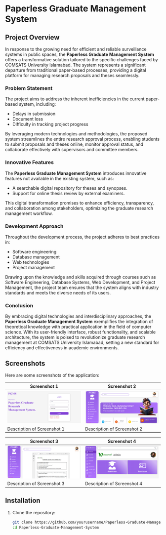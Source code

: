 # Paperless Graduate Management System

## Project Overview

In response to the growing need for efficient and reliable surveillance systems in public spaces, the **Paperless Graduate Management System** offers a transformative solution tailored to the specific challenges faced by COMSATS University Islamabad. The system represents a significant departure from traditional paper-based processes, providing a digital platform for managing research proposals and theses seamlessly.

### Problem Statement

The project aims to address the inherent inefficiencies in the current paper-based system, including:
- Delays in submission
- Document loss
- Difficulty in tracking project progress

By leveraging modern technologies and methodologies, the proposed system streamlines the entire research approval process, enabling students to submit proposals and theses online, monitor approval status, and collaborate effectively with supervisors and committee members.

### Innovative Features

The **Paperless Graduate Management System** introduces innovative features not available in the existing system, such as:
- A searchable digital repository for theses and synopses.
- Support for online thesis review by external examiners.

This digital transformation promises to enhance efficiency, transparency, and collaboration among stakeholders, optimizing the graduate research management workflow.

### Development Approach

Throughout the development process, the project adheres to best practices in:
- Software engineering
- Database management
- Web technologies
- Project management

Drawing upon the knowledge and skills acquired through courses such as Software Engineering, Database Systems, Web Development, and Project Management, the project team ensures that the system aligns with industry standards and meets the diverse needs of its users.

### Conclusion

By embracing digital technologies and interdisciplinary approaches, the **Paperless Graduate Management System** exemplifies the integration of theoretical knowledge with practical application in the field of computer science. With its user-friendly interface, robust functionality, and scalable architecture, the system is poised to revolutionize graduate research management at COMSATS University Islamabad, setting a new standard for efficiency and effectiveness in academic environments.

## Screenshots

Here are some screenshots of the application:

| Screenshot 1 | Screenshot 2 |
|---------------|---------------|
| ![Screenshot 1](screenshots/homepage.png) | ![Screenshot 2](screenshots/Student.png) |
| Description of Screenshot 1 | Description of Screenshot 2 |

| Screenshot 3 | Screenshot 4 |
|---------------|---------------|
| ![Screenshot 3](screenshots/supervisor1.png) | ![Screenshot 4](screenshots/admin.png) |
| Description of Screenshot 3 | Description of Screenshot 4 |

## Installation

1. Clone the repository:
   ```bash
   git clone https://github.com/yourusername/Paperless-Graduate-Management-System.git
   cd Paperless-Graduate-Management-System

